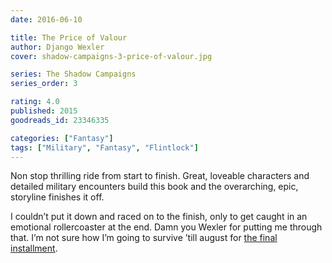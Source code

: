 ```yaml
---
date: 2016-06-10

title: The Price of Valour
author: Django Wexler
cover: shadow-campaigns-3-price-of-valour.jpg

series: The Shadow Campaigns
series_order: 3

rating: 4.0
published: 2015
goodreads_id: 23346335

categories: ["Fantasy"]
tags: ["Military", "Fantasy", "Flintlock"]
---
```


Non stop thrilling ride from start to finish. Great, loveable characters and detailed military encounters build this book and the overarching, epic, storyline finishes it off.

<!--more-->

I couldn’t put it down and raced on to the finish, only to get caught in an emotional rollercoaster at the end. Damn you Wexler for putting me through that. I’m not sure how I’m going to survive ’till august for [the final installment](2016-11-03-Django-Wexler---The-Guns-of-Empire.md).
